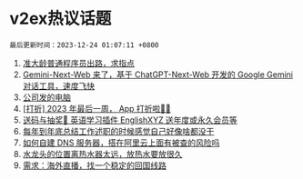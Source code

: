 # v2ex热议话题

`最后更新时间：2023-12-24 01:07:11 +0800`

1. [准大龄普通程序员出路，求指点](https://www.v2ex.com/t/1002833)
1. [Gemini-Next-Web 来了，基于 ChatGPT-Next-Web 开发的 Google Gemini 对话工具，速度飞快](https://www.v2ex.com/t/1002850)
1. [公司发的电脑](https://www.v2ex.com/t/1002792)
1. [[打折] 2023 年最后一周， App 打折啦🎉🎉](https://www.v2ex.com/t/1002884)
1. [送码与抽奖👏 英语学习插件 EnglishXYZ 送年度或永久会员等](https://www.v2ex.com/t/1002901)
1. [每年到年底总结工作述职的时候感觉自己好像啥都没干](https://www.v2ex.com/t/1002803)
1. [如何自建 DNS 服务器，搭在阿里云上面有被查的风险吗](https://www.v2ex.com/t/1002815)
1. [水龙头的位置离热水器太远，放热水要放很久](https://www.v2ex.com/t/1002896)
1. [需求：海外直播，找一个稳定的回国线路](https://www.v2ex.com/t/1002794)

